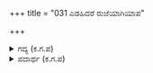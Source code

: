 +++
title = "031 ಎಡಹಿದರೆ ರುಜೆಯಾಗಿಯಾಪ"

+++

<details><summary>ಗದ್ಯ (ಕ.ಗ.ಪ) </summary>

31. ದೇಹ ಮುಗ್ಗರಿಸಿದರೆ, ರೋಗ ಬಂದರೆ, ಗಂಡಾಂತರ ಒದಗಿದರೆ ಅಥವಾ ದೇಹ ಧರಿಸಿದ ಮೇಲೆ ಇನ್ನಾವ ರೀತಿಯಲ್ಲಾಗಲಿ ಮರಣ ತಪ್ಪಿದ್ದಲ್ಲ. ದೇವತೆಗಳನ್ನು ಮೊದಲ್ಗೊಂಡು ಯಾರಿಗೂ ಸಾವು ತಪ್ಪಿದ್ದಲ್ಲ. ನಶ್ವರವಾದ ಶರೀರವನ್ನು ನಂಬಿ ಬಂಧುಗಳೊಡನೆ  ದ್ವೇಷ ಸಾಧಿಸಿ ನರಕಕ್ಕೆ ನಾನು ಬೀಳಲೇ ? ಎನ್ನುತ್ತ ರಥದಲ್ಲಿ ಬಿಲ್ಲನ್ನು ಕೆಳಗಿಟ್ಟನು.
</details>

<details><summary>ಪದಾರ್ಥ (ಕ.ಗ.ಪ) </summary>

ಆಪತ್ತು-ಗಂಡಾಂತರ, ರುಜೆ-ರೋಗ, ಎಡವು-ಮುಗ್ಗರಿಸು, ಒಡಲುವಿಡಿ-ಜನ್ಮತಳೆ, ನಚ್ಚಿ-ನಂಬಿ
</details>
